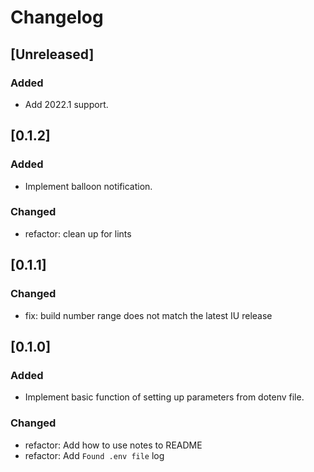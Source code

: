 
<!-- Keep a Changelog guide -> https://keepachangelog.com -->

# Changelog

## [Unreleased]

### Added

- Add 2022.1 support. 

## [0.1.2]

### Added

- Implement balloon notification.

### Changed

- refactor: clean up for lints


## [0.1.1]

### Changed

- fix: build number range does not match the latest IU release

## [0.1.0]

### Added

- Implement basic function of setting up parameters from dotenv file.

### Changed

- refactor: Add how to use notes to README
- refactor: Add `Found .env file` log
